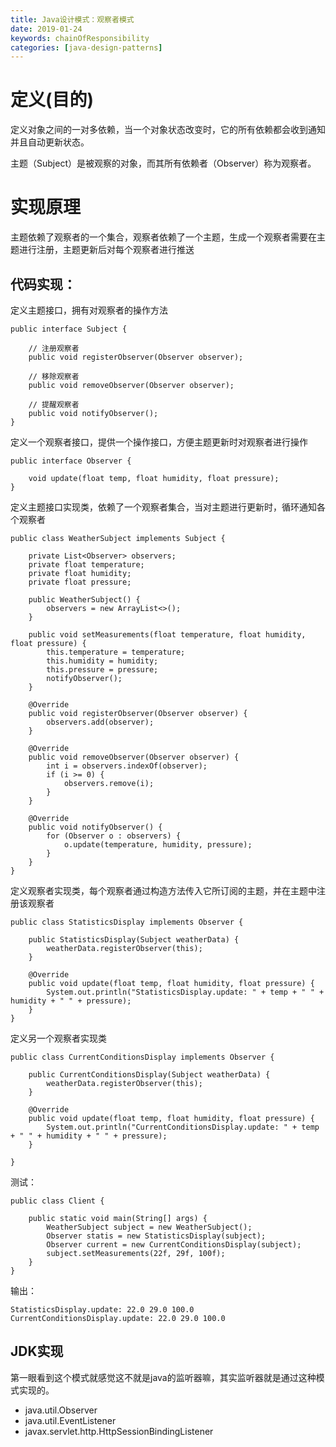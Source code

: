 ```yaml
---
title: Java设计模式：观察者模式
date: 2019-01-24 
keywords: chainOfResponsibility
categories: [java-design-patterns]
---
```

# 定义(目的)
定义对象之间的一对多依赖，当一个对象状态改变时，它的所有依赖都会收到通知并且自动更新状态。

主题（Subject）是被观察的对象，而其所有依赖者（Observer）称为观察者。

# 实现原理

主题依赖了观察者的一个集合，观察者依赖了一个主题，生成一个观察者需要在主题进行注册，主题更新后对每个观察者进行推送

## 代码实现：
    
   定义主题接口，拥有对观察者的操作方法
    
    public interface Subject {
    
        // 注册观察者
        public void registerObserver(Observer observer);
    
        // 移除观察者
        public void removeObserver(Observer observer);
    
        // 提醒观察者
        public void notifyObserver();
    }
   
   定义一个观察者接口，提供一个操作接口，方便主题更新时对观察者进行操作
   
    public interface Observer {
    
        void update(float temp, float humidity, float pressure);
    }
   
   定义主题接口实现类，依赖了一个观察者集合，当对主题进行更新时，循环通知各个观察者
   
    public class WeatherSubject implements Subject {
    
        private List<Observer> observers;
        private float temperature;
        private float humidity;
        private float pressure;
    
        public WeatherSubject() {
            observers = new ArrayList<>();
        }
    
        public void setMeasurements(float temperature, float humidity, float pressure) {
            this.temperature = temperature;
            this.humidity = humidity;
            this.pressure = pressure;
            notifyObserver();
        }
    
        @Override
        public void registerObserver(Observer observer) {
            observers.add(observer);
        }
    
        @Override
        public void removeObserver(Observer observer) {
            int i = observers.indexOf(observer);
            if (i >= 0) {
                observers.remove(i);
            }
        }
    
        @Override
        public void notifyObserver() {
            for (Observer o : observers) {
                o.update(temperature, humidity, pressure);
            }
        }
    }
    
   定义观察者实现类，每个观察者通过构造方法传入它所订阅的主题，并在主题中注册该观察者
    
    public class StatisticsDisplay implements Observer {
    
        public StatisticsDisplay(Subject weatherData) {
            weatherData.registerObserver(this);
        }
    
        @Override
        public void update(float temp, float humidity, float pressure) {
            System.out.println("StatisticsDisplay.update: " + temp + " " + humidity + " " + pressure);
        }
    }
    
   定义另一个观察者实现类
      
    public class CurrentConditionsDisplay implements Observer {
    
        public CurrentConditionsDisplay(Subject weatherData) {
            weatherData.registerObserver(this);
        }
    
        @Override
        public void update(float temp, float humidity, float pressure) {
            System.out.println("CurrentConditionsDisplay.update: " + temp + " " + humidity + " " + pressure);
        }
    
    }
   
   测试：
         
    public class Client {
    
        public static void main(String[] args) {
            WeatherSubject subject = new WeatherSubject();
            Observer statis = new StatisticsDisplay(subject);
            Observer current = new CurrentConditionsDisplay(subject);
            subject.setMeasurements(22f, 29f, 100f);
        }
    }
    
   输出：
   
    StatisticsDisplay.update: 22.0 29.0 100.0
    CurrentConditionsDisplay.update: 22.0 29.0 100.0
    
## JDK实现

第一眼看到这个模式就感觉这不就是java的监听器嘛，其实监听器就是通过这种模式实现的。

- java.util.Observer
- java.util.EventListener
- javax.servlet.http.HttpSessionBindingListener
